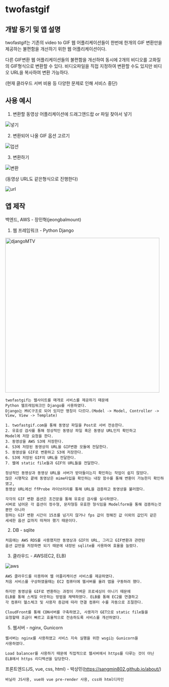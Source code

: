# twofastgif


## 개발 동기 및 앱 설명
  twofastgif는 기존의 video to GIF 웹 어플리케이션들이 한번에 한개의
  GIF 변환만을 제공하는 불편함을 개선하기 위한 웹 어플리케이션이다.
  
  다른 GIF변환 웹 어플리케이션들의 불편함을 개선하여 동시에 2개의 비디오를 고화질의 GIF형식으로 변환할 수 있다.
  비디오파일을 직접 지정하여 변환할 수도 있지만 비디오 URL을 복사하여 변환 가능하다.
  
  (현재 클라우드 서버 비용 등 다양한 문제로 인해 서비스 중단)
  
## 사용 예시
  1. 변환할 동영상 어플리케이션에 드래그앤드랍 or 파일 찾아서 넣기
  
  ![넣기](https://user-images.githubusercontent.com/52123195/134807085-90893491-824a-43aa-bad8-acbd7ec98606.gif)
  
  2. 변환되어 나올 GIF 옵션 고르기
  
  ![업션](https://user-images.githubusercontent.com/52123195/134807144-fb1495aa-2bb1-4a1b-97a5-f5cf66a74555.gif)
  
  3. 변환하기

  ![변환](https://user-images.githubusercontent.com/52123195/134807238-4cea92fc-e25b-40a9-b744-807aefb2d39d.gif)

  (동영상 URL도 같은형식으로 진행한다)
  
  ![url](https://user-images.githubusercontent.com/52123195/134807350-2cf41927-c10e-4a79-b2fd-edb0c31fd34c.png)
  
  
## 앱 제작
  백엔드, AWS - 장민혁(jeongbalmount)
  
   1. 웹 프레임워크 - Python Django
    
   <img width="487" alt="djangoMTV" src="https://user-images.githubusercontent.com/52123195/134920751-45f71c08-f4b9-429e-b17b-97e25fb79f42.png">
   
    twofastgif는 웹사이트를 매개로 서비스를 제공하기 때문에 
    Python 웹프레임워크인 Django를 사용하였다.
    Django는 MVC구조로 되어 있지만 명칭이 다르다.(Model -> Model, Controller -> View, View -> Template)
    
    1. twofastgif.com을 통해 동영상 파일을 Post로 서버 전송한다.
    2. 유효성 검사를 통해 정상적인 동영상 파일 혹은 동영상 URL인지 확인하고
    Model에 저장 요청을 한다.
    3. 동영상을 AWS S3에 저장한다.
    4. S3에 저장된 동영상의 URL을 GIF변환 모듈에 전달한다.
    5. 동영상을 GIF로 변환하고 S3에 저장한다.
    6. S3에 저장된 GIF의 URL을 전달한다.
    7. 웹에 static file들과 GIF의 URL들을 전달한다.
    
    정상적인 동영상과 동영상 URL을 서버가 받아들이는지 확인하는 작업이 쉽지 않았다.
    많은 시행착오 끝에 동영상은 mime타입을 확인하는 내장 함수를 통해 변환이 가능한지 확인하였고,
    동영상 URL에선 ffProbe 라이브러리를 통해 URL을 검증하고 동영상을 불러왔다.
    
    각각의 GIF 변환 옵션은 조건문을 통해 유효성 검사를 실시하였다.
    서버로 넘어온 각 옵션이 정수형, 문자형등 유효한 형식임을 Modelform을 통해 검증하는것 뿐만 아니라
    원하는 GIF 변환 시간이 15초를 넘기지 않거나 fps 값이 정해진 값 이외의 값인지 같은
    세세한 옵션 값까지 따져야 했기 때문이다.
   
   2. DB - sqlite 
   
    처음에는 AWS RDS를 사용했지만 동영상과 GIF의 URL, 그리고 GIF변환과 관련된
    옵션 값만을 저장하면 되기 때문에 내장된 sqlite를 사용하여 효율을 늘렸다.
    
   3. 클라우드 - AWS(EC2, ELB)
     
   ![aws](https://user-images.githubusercontent.com/52123195/135215559-bd961344-8091-48f1-90fd-66b82f61287f.png)
     
    AWS 클라우드를 이용하여 웹 어플리케이션 서비스를 제공하였다.
    처음 서비스를 구상하였을때는 EC2 컴퓨터에 웹서버를 올려 앱을 구동하려 했다.
    
    하지만 동영상을 GIF로 변환하는 과정이 가벼운 프로세싱이 아니기 때문에
    ELB를 통해 스케일 아웃하는 방법을 채택하였다. ELB를 통해 EC2를 연결하고
    각 컴퓨터 헬스체크 및 사용자 증감에 따라 연결 컴퓨터 수를 자동으로 조절한다.
    
    CloudFront를 통해 CDN서버를 구축하였고, 사용자가 GET으로 static file들을
    요청할때 조금더 빠르고 효율적으로 전송하도록 서비스를 개선하였다. 
    
   5. 웹서버 - nginx, Gunicorn
    
    웹서버는 nginx를 사용하였고 서비스 지속 실행을 위한 wsgi는 Gunicorn을 
    사용하였다.
    
    Load balancer를 사용하기 때문에 직접적으로 웹서버에서 https를 다루는 것이 아닌
    ELB에서 https 리디렉션을 담당한다.
  
  프론트엔드(JS, vue, css, html) - 박상민(https://sangmin802.github.io/about/) 
    
    바닐라 JS사용, vue와 vue pre-render 사용, css와 html디자인

  

